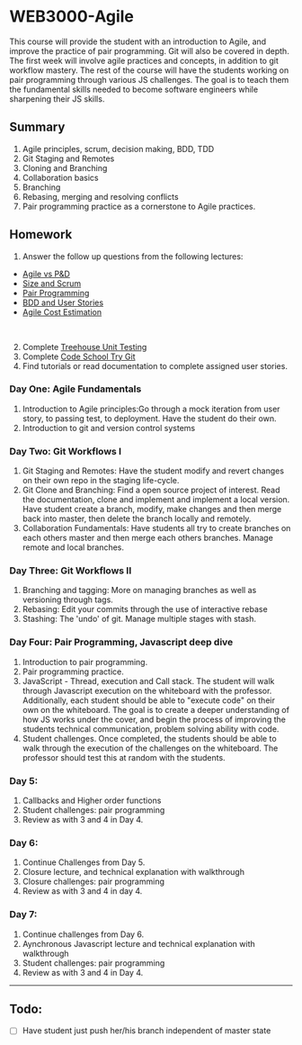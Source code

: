 # WEB3000-Agile

  This course will provide the student with an introduction to Agile, and improve the practice of pair programming. Git will also be covered in depth. The first week  will involve agile practices and concepts, in addition to git workflow mastery. The rest of the course will have the students working on pair programming through various JS challenges. The goal is to teach them the fundamental skills needed to become software engineers while sharpening their JS skills. 

## Summary

1. Agile principles, scrum, decision making, BDD, TDD
2. Git Staging and Remotes
3. Cloning and Branching
4. Collaboration basics
5. Branching
6. Rebasing, merging and resolving conflicts
7. Pair programming practice as a cornerstone to Agile practices.

## Homework
1. Answer the follow up questions from the following lectures:

  - [Agile vs P&D](https://youtu.be/CbLKWRp1TGo)
  - [Size and Scrum](https://youtu.be/JFZi4bGGJOk)
  - [Pair Programming](https://youtu.be/JbDR58lsIl0)
  - [BDD and User Stories](https://youtu.be/duUIq-KTLq8)
  - [Agile Cost Estimation](https://youtu.be/8ZoytqaIbss)
  </br>

2. Complete [Treehouse Unit Testing ](https://teamtreehouse.com/library/javascript-unit-testing)
3. Complete [Code School Try Git](https://www.codeschool.com/courses/try-git)
4. Find tutorials or read documentation to complete assigned user stories.

### Day One: Agile Fundamentals
  1. Introduction to Agile principles:Go through a mock iteration from user story, to passing test, to deployment. Have the student do their own.
  2. Introduction to git and version control systems

### Day Two: Git Workflows I
  1. Git Staging and Remotes: Have the student modify and revert changes on their own repo in the staging life-cycle.
  2. Git Clone and Branching: Find a open source project of interest. Read the documentation, clone and implement and implement a local version.  Have student create a branch, modify, make changes and then merge back into master, then delete the branch locally and remotely.
  3. Collaboration Fundamentals: Have students all try to create branches on each others master and then merge each others branches. Manage remote and local branches.

### Day Three: Git Workflows II  
  1. Branching and tagging: More on managing branches as well as versioning through tags.
  2. Rebasing: Edit your commits through the use of interactive rebase
  3. Stashing: The 'undo' of git. Manage multiple stages with stash.

### Day Four: Pair Programming, Javascript deep dive 
1. Introduction to pair programming.
2. Pair programming practice.
3. JavaScript - Thread, execution and Call stack. The student will walk through Javascript execution on the whiteboard with the professor. Additionally, each student should be able to "execute code" on their own on the whiteboard. The goal is to create a deeper understanding of how JS works under the cover, and begin the process of improving the students technical communication, problem solving ability with code. 
4. Student challenges. Once completed, the students should be able to walk through the execution of the challenges on the whiteboard. The professor should test this at random with the students.

### Day 5: 
1. Callbacks and Higher order functions
2. Student challenges: pair programming
3. Review as with 3 and 4 in Day 4.

### Day 6:
1. Continue Challenges from Day 5.
2. Closure lecture, and technical explanation with walkthrough
3. Closure challenges: pair programming
4. Review as with 3 and 4 in day 4.

### Day 7:
1. Continue challenges from Day 6.
2. Aynchronous Javascript lecture and technical explanation with walkthrough
3. Student challenges: pair programming
4. Review as with 3 and 4 in Day 4. 

---
## Todo:
- [ ] Have student just push her/his branch independent of master state
